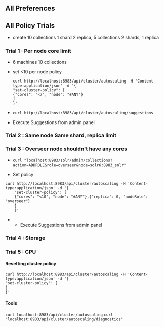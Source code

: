 ## All Preferences

## All Policy Trials
- create 10 collections 1 shard 2 replica, 5 collections 2 shards, 1 replica

### Trial 1 : Per node core limit
- 6 machines 10 collections
- set <10 per node policy
	```
	curl http://localhost:8983/api/cluster/autoscaling -H 'Content-type:application/json' -d '{
	"set-cluster-policy": [
  	{"cores": "<7", "node": "#ANY"}
  	]
	}'
	```

- `curl http://localhost:8983/api/cluster/autoscaling/suggestions`
- Execute Suggestions from admin panel

### Trial 2 : Same node Same shard, replica limit


### Trial 3 : Overseer node shouldn't have any cores

- `curl "localhost:8983/solr/admin/collections?action=ADDROLE&role=overseer&node=solr6:8983_solr"`

- Set policy
```
curl http://localhost:8983/api/cluster/autoscaling -H 'Content-type:application/json' -d '{
	"set-cluster-policy": [
  	{"cores": "<10", "node": "#ANY"},{"replica": 0, "nodeRole": "overseer"}
  	]
	}'
```

- - Execute Suggestions from admin panel


### Trial 4 : Storage

### Trial 5 : CPU


#### Resetting cluster policy
	curl http://localhost:8983/api/cluster/autoscaling -H 'Content-type:application/json' -d '{
	"set-cluster-policy": [
  	]
	}'


#### Tools
`curl localhost:8983/api/cluster/autoscaling`
`curl "localhost:8983/api/cluster/autoscaling/diagnostics"`



